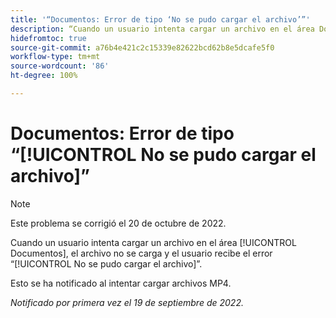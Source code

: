 ```yaml
---
title: '“Documentos: Error de tipo ‘No se pudo cargar el archivo’”'
description: “Cuando un usuario intenta cargar un archivo en el área Documentos, el archivo no se carga y el usuario recibe el error ‘No se pudo cargar el archivo’.”
hidefromtoc: true
source-git-commit: a76b4e421c2c15339e82622bcd62b8e5dcafe5f0
workflow-type: tm+mt
source-wordcount: '86'
ht-degree: 100%

---
```



# Documentos: Error de tipo “[!UICONTROL No se pudo cargar el archivo]”

<!--This issue is on the Workfront TOC and the Workfront Proof TOC-->

>[!NOTE]
>
>Este problema se corrigió el 20 de octubre de 2022.

Cuando un usuario intenta cargar un archivo en el área [!UICONTROL Documentos], el archivo no se carga y el usuario recibe el error “[!UICONTROL No se pudo cargar el archivo]”.

Esto se ha notificado al intentar cargar archivos MP4.

_Notificado por primera vez el 19 de septiembre de 2022._


